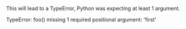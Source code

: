 This will lead to a TypeError, Python was expecting at least 1 argument.

TypeError: foo() missing 1 required positional argument: 'first'
